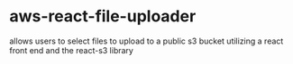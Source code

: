 # aws-react-file-uploader
allows users to select files to upload to a public s3 bucket utilizing a react front end and the react-s3 library

